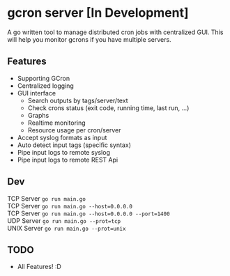 # gcron server [In Development]
A go written tool to manage distributed cron jobs with centralized GUI. This will help you monitor gcrons if you have multiple servers.

## Features
- Supporting GCron 
- Centralized logging
- GUI interface
  - Search outputs by tags/server/text
  - Check crons status (exit code, running time, last run, ...)
  - Graphs 
  - Realtime monitoring
  - Resource usage per cron/server
- Accept syslog formats as input
- Auto detect input tags (specific syntax)
- Pipe input logs to remote syslog
- Pipe input logs to remote REST Api 

## Dev
TCP Server `go run main.go`  
TCP Server `go run main.go --host=0.0.0.0`  
TCP Server `go run main.go --host=0.0.0.0 --port=1400`  
UDP Server `go run main.go --prot=tcp`  
UNIX Server `go run main.go --prot=unix`  

## TODO
- All Features! :D



